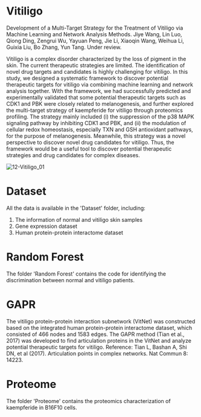 # Vitiligo

Development of a Multi-Target Strategy for the Treatment of Vitiligo via Machine Learning and Network Analysis Methods. Jiye Wang, Lin Luo, Qiong Ding, Zengrui Wu, Yayuan Peng, Jie Li, Xiaoqin Wang, Weihua Li, Guixia Liu, Bo Zhang, Yun Tang. Under review.

Vitiligo is a complex disorder characterized by the loss of pigment in the skin. The current therapeutic strategies are limited. The identification of novel drug targets and candidates is highly challenging for vitiligo. In this study, we designed a systematic framework to discover potential therapeutic targets for vitiligo via combining machine learning and network analysis together. With the framework, we had successfully predicted and experimentally validated that some potential therapeutic targets such as CDK1 and PBK were closely related to melanogenesis, and further explored the multi-target strategy of kaempferide for vitiligo through proteomics profiling. The strategy mainly included (i) the suppression of the p38 MAPK signaling pathway by inhibiting CDK1 and PBK, and (ii) the modulation of cellular redox homeostasis, especially TXN and GSH antioxidant pathways, for the purpose of melanogenesis. Meanwhile, this strategy was a novel perspective to discover novel drug candidates for vitiligo. Thus, the framework would be a useful tool to discover potential therapeutic strategies and drug candidates for complex diseases. 

![12-Vitiligo_01](https://user-images.githubusercontent.com/46025194/130734288-96574a18-ec35-4947-a151-64042c8a1a9b.png)

# Dataset

All the data is available in the 'Dataset' folder, including:
  1. The information of normal and vitiligo skin samples
  2. Gene expression dataset
  3. Human protein-protein interactome dataset

# Random Forest

The folder 'Random Forest' contains the code for identifying the discrimination between normal and vitiligo patients.

# GAPR

The vitiligo protein-protein interaction subnetwork (VitNet) was constructed based on the integrated human protein-protein interactome dataset, which consisted of 466 nodes and 1583 edges. The GAPR method (Tian et al., 2017) was developed to find articulation proteins in the VitNet and analyze potential therapeutic targets for vitiligo.
Reference: 
Tian L, Bashan A, Shi DN, et al (2017). Articulation points in complex networks. Nat Commun 8: 14223.

# Proteome

The folder 'Proteome' contains the proteomics characterization of kaempferide in B16F10 cells.
